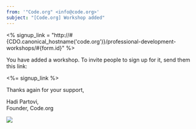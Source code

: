 ```yaml
---
from: '"Code.org" <info@code.org>'
subject: "[Code.org] Workshop added"
---
```

<% signup_link = "http://#{CDO.canonical_hostname('code.org')}/professional-development-workshops/#{form.id}" %>

You have added a workshop. To invite people to sign up for it, send them this link:

<%= signup_link %>

Thanks again for your support,

Hadi Partovi,<br/>
Founder, Code.org

![](<%= tracking_pixel %>)
